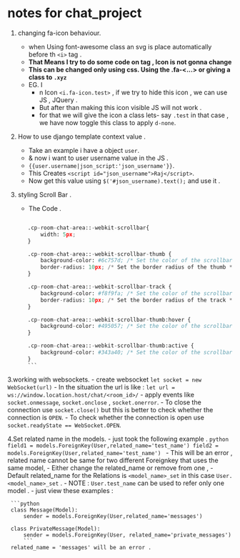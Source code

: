 # notes for chat_project

1. changing fa-icon behaviour.
    - when Using font-awesome class an svg is place automatically before th `<i>` tag .
    - **That Means I try to do some code on tag , Icon is not gonna change**
    - **This can be changed only using css. Using the .fa-<...> or giving a class to `.xyz`**
    - EG. I
        - n Icon `<i.fa-icon.test>` , if we try to hide this icon , we can use JS , JQuery .
        - But after than making this icon visible JS will not work .
        - for that we will give the icon a class lets- say `.test` in that case , we have now toggle this class to apply `d-none`.

2. How to use django template context value .
    - Take an example i have a object `user`.
    - & now i want to user username value in the JS .
    - `{{user.username|json_script:'json_username'}}`.
    - This Creates `<script id="json_username">Raj</script>`.
    - Now get this value using `$('#json_username).text();` and use it .

3. styling Scroll Bar .
    - The Code .

     ```python
     
        .cp-room-chat-area::-webkit-scrollbar{
            width: 5px;
        }

        .cp-room-chat-area::-webkit-scrollbar-thumb {
            background-color: #6c757d; /* Set the color of the scrollbar thumb */
            border-radius: 10px; /* Set the border radius of the thumb */
        }

        .cp-room-chat-area::-webkit-scrollbar-track {
            background-color: #f8f9fa; /* Set the color of the scrollbar track */
            border-radius: 10px; /* Set the border radius of the track */
        }

        .cp-room-chat-area::-webkit-scrollbar-thumb:hover {
            background-color: #495057; /* Set the color of the scrollbar thumb on hover */
        }

        .cp-room-chat-area::-webkit-scrollbar-thumb:active {
            background-color: #343a40; /* Set the color of the scrollbar thumb on click */
        }
        ```

3.working with websockets.
    - create websocket `let socket = new WebSocket(url)`
    - In the situation the url is like : `let url = ws://window.location.host/chat/<room_id>/`
    - apply events like `socket.onmessage`, `socket.onclose` , `socket.onerror`.
    - To close the connection use `socket.close()` but this is better to check whether the connection is `OPEN`.
    - To check whether the connection is open use  `socket.readyState == WebSocket.OPEN`.

4.Set related name in the models.
    - just took the following example .
    ```python
    field1 = models.ForeignKey(User,related_name='test_name')
    field2 = models.ForeignKey(User,related_name='test_name')
    ```
    - This will be an error , related name cannot be same for two different Foreignkey that uses the same model,
    - Either change the related_name or remove from one ,
    - Default related_name for the Relations is `<model_name>_set` in this case `User.<model_name>_set` .
    - NOTE :  `User.test_name` can be used to refer only one model .
    - just view these examples :

     ```python
     class Message(Model):
         sender = models.ForeignKey(User,related_name='messages')
    
     class PrivateMessage(Model):
         sender = models.ForeignKey(User, related_name='private_messages')
         ```
     related_name = 'messages' will be an error .

